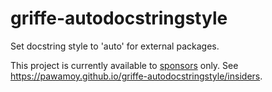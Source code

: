 # griffe-autodocstringstyle

Set docstring style to 'auto' for external packages.

This project is currently available to [sponsors](https://github.com/sponsors/pawamoy) only.
See https://pawamoy.github.io/griffe-autodocstringstyle/insiders.
